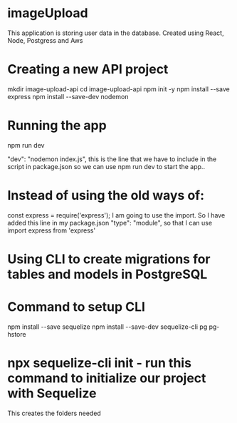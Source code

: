 # imageUpload
This application is storing user data in the database. Created using React, Node,  Postgress and Aws

# Creating a new API project
mkdir image-upload-api
cd image-upload-api
npm init -y
npm install --save express
npm install --save-dev nodemon

# Running the app
npm run dev

 "dev": "nodemon index.js", this is the line that we have to include in the script in package.json so we can use npm run dev to start the app..

# Instead of using the old ways of:
const express = require('express'); I am going to use the import. So I have added this line in my package.json
"type": "module", so that I can use import express from 'express'

# Using CLI to create migrations for tables and models in PostgreSQL

# Command to setup CLI
npm install --save sequelize
npm install --save-dev sequelize-cli pg pg-hstore

# npx sequelize-cli init - run this command to initialize our project with Sequelize
This creates the folders needed
